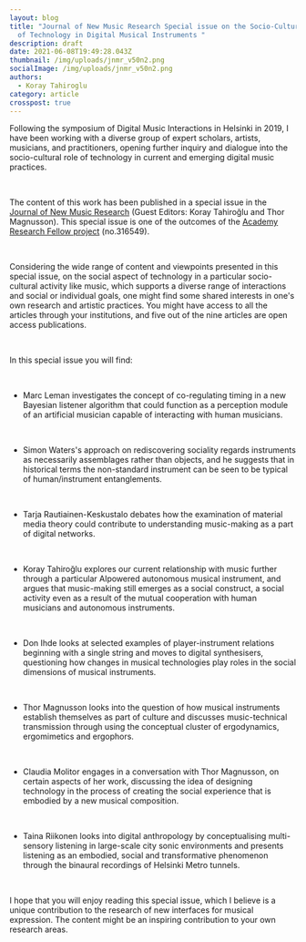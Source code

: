 ```yaml
---
layout: blog
title: "Journal of New Music Research Special issue on the Socio-Cultural Role
  of Technology in Digital Musical Instruments "
description: draft
date: 2021-06-08T19:49:28.043Z
thumbnail: /img/uploads/jnmr_v50n2.png
socialImage: /img/uploads/jnmr_v50n2.png
authors:
  - Koray Tahiroglu
category: article
crosspost: true
---
```

Following the symposium of Digital Music Interactions in Helsinki in 2019, I have been working with a diverse group of expert scholars, artists, musicians, and practitioners, opening further inquiry and dialogue into the socio-cultural role of technology in current and emerging digital music practices.

 

The content of this work has been published in a special issue in the [Journal of New Music Research](https://www.tandfonline.com/toc/nnmr20/50/2?nav=tocList) (Guest Editors: Koray Tahiroğlu and Thor Magnusson). This special issue is one of the outcomes of the [Academy Research Fellow project](http://dmi.aalto.fi) (no.316549).

 

Considering the wide range of content and viewpoints presented in this special issue, on the social aspect of technology in a particular socio-cultural activity like music, which supports a diverse range of interactions and social or individual goals, one might find some shared interests in one's own research and artistic practices. You might have access to all the articles through your institutions, and five out of the nine articles are open access publications.

 

In this special issue you will find:

 

* Marc Leman investigates the concept of co-regulating timing in a new Bayesian listener algorithm that could function as a perception module of an artificial musician capable of interacting with human musicians. 

 

* Simon Waters's approach on rediscovering sociality regards instruments as necessarily assemblages rather than objects, and he suggests that in historical terms the non-standard instrument can be seen to be typical of human/instrument entanglements. 

 

* Tarja Rautiainen-Keskustalo debates how the examination of material media theory could contribute to understanding music-making as a part of digital networks. 

 

* Koray Tahiroğlu explores our current relationship with music further through a particular AIpowered autonomous musical instrument, and argues that music-making still emerges as a social construct, a social activity even as a result of the mutual cooperation with human musicians and autonomous instruments. 

 

* Don Ihde looks at selected examples of player-instrument relations beginning with a single string and moves to digital synthesisers, questioning how changes in musical technologies play roles in the social dimensions of musical instruments. 

 

* Thor Magnusson looks into the question of how musical instruments establish themselves as part of culture and discusses music-technical transmission through using the conceptual cluster of ergodynamics, ergomimetics and ergophors. 

 

* Claudia Molitor engages in a conversation with Thor Magnusson, on certain aspects of her work, discussing the idea of designing technology in the process of creating the social experience that is embodied by a new musical composition. 

 

* Taina Riikonen looks into digital anthropology by conceptualising multi-sensory listening in large-scale city sonic environments and presents listening as an embodied, social and transformative phenomenon through the binaural recordings of Helsinki Metro tunnels. 

 

I hope that you will enjoy reading this special issue, which I believe is a unique contribution to the research of new interfaces for musical expression. The content might be an inspiring contribution to your own research areas.